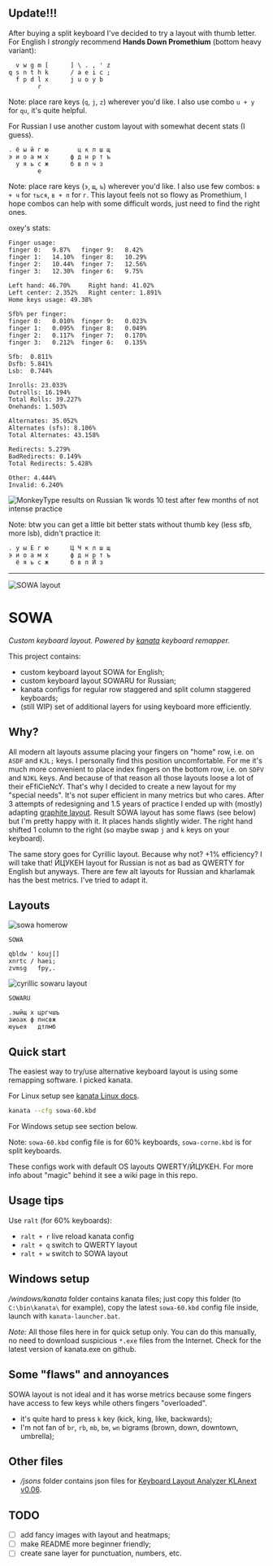 ## Update!!!

After buying a split keyboard I've decided to try a layout with thumb letter. For English I _strongly_ recommend **Hands Down Promethium** (bottom heavy variant):
```
  v w g m [      ] \ . , ' z
q s n t h k      / a e i c ;
  f p d l x      j u o y b
        r
```
Note: place rare keys (`q`, `j`, `z`) wherever you'd like. I also use combo `u + y` for `qu`, it's quite helpful.

For Russian I use another custom layout with somewhat decent stats (I guess).
```
. ё ы й г ю        ц к л ш щ
э и о а м х      ф д н р т ъ
  у я ь с ж      б в п ч з
        е
```
Note: place rare keys (`э`, `щ`, `ъ`) wherever you'd like. I also use few combos: `в + ч` for `ться`, `в + п` for `г`. This layout feels not so flowy as Promethium, I hope combos can help with some difficult words, just need to find the right ones.

oxey's stats:
```
Finger usage:
finger 0: 	9.87% 	finger 9: 	8.42%
finger 1: 	14.10% 	finger 8: 	10.29%
finger 2: 	10.44% 	finger 7: 	12.56%
finger 3: 	12.30% 	finger 6: 	9.75%

Left hand: 46.70%     Right hand: 41.02%
Left center: 2.352%   Right center: 1.891%
Home keys usage: 49.38%

Sfb% per finger:
finger 0: 	0.010% 	finger 9: 	0.023%
finger 1: 	0.095% 	finger 8: 	0.049%
finger 2: 	0.117% 	finger 7: 	0.170%
finger 3: 	0.212% 	finger 6: 	0.135%

Sfb:  0.811%
Dsfb: 5.841%
Lsb:  0.744%

Inrolls: 23.033%
Outrolls: 16.194%
Total Rolls: 39.227%
Onehands: 1.503%

Alternates: 35.052%
Alternates (sfs): 8.106%
Total Alternates: 43.158%

Redirects: 5.279%
BadRedirects: 0.149%
Total Redirects: 5.428%

Other: 4.444%
Invalid: 6.240%

```

![MonkeyType results on Russian 1k words 10 test after few months of not intense practice](./images/ru-progress.png)

Note: btw you can get a little bit better stats without thumb key (less sfb, more lsb), didn't practice it:
```
. у ы Е г ю      Ц Ч к л ш щ
э и о а м х      ф д н р т ъ
  ё я ь с ж      б в п Й з
```

---

![SOWA layout](./images/sowa.png)

# SOWA

_Custom keyboard layout. Powered by [kanata](https://github.com/jtroo/kanata) keyboard remapper._

This project contains:

- custom keyboard layout SOWA for English;
- custom keyboard layout SOWARU for Russian;
- kanata configs for regular row staggered and split column staggered keyboards;
- (still WIP) set of additional layers for using keyboard more efficiently.

## Why?

All modern alt layouts assume placing your fingers on "home" row, i.e. on `ASDF` and `KJL;` keys. I personally find this position uncomfortable. For me it's much more convenient to place index fingers on the bottom row, i.e. on `SDFV` and `NJKL` keys. And because of that reason all those layouts loose a lot of their eFfiCieNcY. That's why I decided to create a new layout for my "special needs". It's not super efficient in many metrics but who cares. After 3 attempts of redesigning and 1.5 years of practice I ended up with (mostly) adapting [graphite layout](https://github.com/rdavison/graphite-layout). Result SOWA layout has some flaws (see below) but I'm pretty happy with it. It places hands slightly wider. The right hand shifted 1 column to the right (so maybe swap `j` and `k` keys on your keyboard).

The same story goes for Cyrillic layout. Because why not? +1% efficiency? I will take that!
ЙЦУКЕН layout for Russian is not as bad as QWERTY for English but anyways. There are few alt layouts for Russian and kharlamak has the best metrics. I've tried to adapt it.

## Layouts

![sowa homerow](./images/sowa_homerow.png)

```
SOWA

qbldw ' kouj[]
xnrtc / haei;
zvmsg   fpy,.
```

![cyrillic sowaru layout](./images/sowaru.png)

```
SOWARU

.эыйщ х цргчшъ
зиоак ф пнсвж
юуьея   дтлмб
```

## Quick start

The easiest way to try/use alternative keyboard layout is using some remapping software. I picked kanata.

For Linux setup see [kanata Linux docs](https://github.com/jtroo/kanata/blob/main/docs/setup-linux.md).

```bash
kanata --cfg sowa-60.kbd
```

For Windows setup see section below.

Note: `sowa-60.kbd` config file is for 60% keyboards, `sowa-corne.kbd` is for split keyboards.

These configs work with default OS layouts QWERTY/ЙЦУКЕН. For more info about "magic" behind it see a wiki page in this repo.

## Usage tips

Use `ralt` (for 60% keyboards):

- `ralt + r` live reload kanata config
- `ralt + q` switch to QWERTY layout
- `ralt + w` switch to SOWA layout

## Windows setup

_/windows/kanata_ folder contains kanata files; just copy this folder (to `C:\bin\kanata\` for example), copy the latest `sowa-60.kbd` config file inside, launch with `kanata-launcher.bat`.

_Note:_ All those files here in for quick setup only. You can do this manually, no need to download suspicious `*.exe` files from the Internet. Check for the latest version of kanata.exe on github.

## Some "flaws" and annoyances

SOWA layout is not ideal and it has worse metrics because some fingers have access to few keys while others fingers "overloaded".

- it's quite hard to press `k` key (kick, king, like, backwards);
- I'm not fan of `br`, `rb`, `mb`, `bm`, `wn` bigrams (brown, down, downtown, umbrella);

## Other files

- _/jsons_ folder contains json files for [Keyboard Layout Analyzer KLAnext v0.06](https://klanext.keyboard-design.com/).

## TODO

- [ ] add fancy images with layout and heatmaps;
- [ ] make README more beginner friendly;
- [ ] create sane layer for punctuation, numbers, etc.
